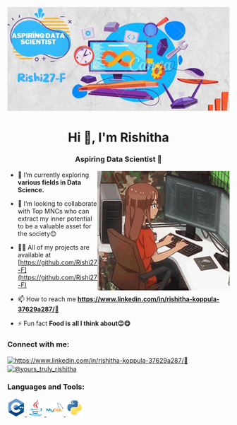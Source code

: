 ![logo](https://github.com/Rishi27-F/Rishi27-F/blob/main/banner.jpg)
<h1 align="center">Hi 👋, I'm Rishitha</h1>
<h3 align="center">Aspiring Data Scientist 🚀</h3>
<img align="right"alt="coding" width="300" src="https://github.com/Rishi27-F/Rishi27-F/blob/main/rishitgit.gif">

- 🌱 I’m currently exploring **various fields in Data Science.**

- 👯 I’m looking to collaborate with Top MNCs who can extract my inner potential to be a valuable asset for the society😊

- 👨‍💻 All of my projects are available at [https://github.com/Rishi27-F](https://github.com/Rishi27-F)

- 📫 How to reach me **https://www.linkedin.com/in/rishitha-koppula-37629a287/🔵**

- ⚡ Fun fact **Food is all I think about😉😋**

<h3 align="left">Connect with me:</h3>
<p align="left">
<a href="https://linkedin.com/in/https://www.linkedin.com/in/rishitha-koppula-37629a287/🔵" target="blank"><img align="center" src="https://raw.githubusercontent.com/rahuldkjain/github-profile-readme-generator/master/src/images/icons/Social/linked-in-alt.svg" alt="https://www.linkedin.com/in/rishitha-koppula-37629a287/🔵" height="30" width="40" /></a>
<a href="https://www.youtube.com/c/@yours_truly_rishitha" target="blank"><img align="center" src="https://raw.githubusercontent.com/rahuldkjain/github-profile-readme-generator/master/src/images/icons/Social/youtube.svg" alt="@yours_truly_rishitha" height="30" width="40" /></a>
</p>

<h3 align="left">Languages and Tools:</h3>
<p align="left"> <a href="https://www.w3schools.com/cpp/" target="_blank" rel="noreferrer"> <img src="https://raw.githubusercontent.com/devicons/devicon/master/icons/cplusplus/cplusplus-original.svg" alt="cplusplus" width="40" height="40"/> </a> <a href="https://www.java.com" target="_blank" rel="noreferrer"> <img src="https://raw.githubusercontent.com/devicons/devicon/master/icons/java/java-original.svg" alt="java" width="40" height="40"/> </a> <a href="https://www.mysql.com/" target="_blank" rel="noreferrer"> <img src="https://raw.githubusercontent.com/devicons/devicon/master/icons/mysql/mysql-original-wordmark.svg" alt="mysql" width="40" height="40"/> </a> <a href="https://www.python.org" target="_blank" rel="noreferrer"> <img src="https://raw.githubusercontent.com/devicons/devicon/master/icons/python/python-original.svg" alt="python" width="40" height="40"/> </a> </p>

